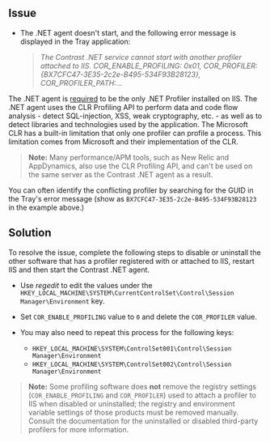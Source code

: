 <!--
title: "Contrast .NET Service Can't Start with Another Profiler Attached to IIS"
description: "Troubleshoot guide for .NET agent issues"
-->

## Issue

* The .NET agent doesn't start, and the following error message is displayed in the Tray application: 

    > *The Contrast .NET service cannot start with another profiler attached to IIS. COR_ENABLE_PROFILING: 0x01, COR_PROFILER: {BX7CFC47-3E35-2c2e-B495-534F93B28123}, COR_PROFILER_PATH:...*

The .NET agent is [required](installation-netinstall.html) to be the only .NET Profiler installed on IIS. The .NET agent uses the CLR Profiling API to perform data and code flow analysis - detect SQL-injection, XSS, weak cryptography, etc. - as well as to detect libraries and technologies used by the application. The Microsoft CLR has a built-in limitation that only one profiler can profile a process. This limitation comes from Microsoft and their implementation of the CLR. 

> **Note:** Many performance/APM tools, such as New Relic and AppDynamics, also use the CLR Profiling API, and can't be used on the same server as the Contrast .NET agent as a result.  

You can often identify the conflicting profiler by searching for the GUID in the Tray's error message (show as `BX7CFC47-3E35-2c2e-B495-534F93B28123` in the example above.)

## Solution

To resolve the issue, complete the following steps to disable or uninstall the other software that has a profiler registered with or attached to IIS, restart IIS and then start the Contrast .NET agent. 

* Use *regedit* to edit the values under the `HKEY_LOCAL_MACHINE\SYSTEM\CurrentControlSet\Control\Session Manager\Environment` key. 
* Set `COR_ENABLE_PROFILING` value to `0` and delete the `COR_PROFILER` value.

* You may also need to repeat this process for the following keys:
   * `HKEY_LOCAL_MACHINE\SYSTEM\ControlSet001\Control\Session Manager\Environment`
   * `HKEY_LOCAL_MACHINE\SYSTEM\ControlSet002\Control\Session Manager\Environment`

> **Note:** Some profiling software does **not** remove the registry settings (`COR_ENABLE_PROFILING` and `COR_PROFILER`) used to attach a profiler to IIS when disabled or uninstalled; the registry and environment variable settings of those products must be removed manually. Consult the documentation for the uninstalled or disabled third-party profilers for more information.